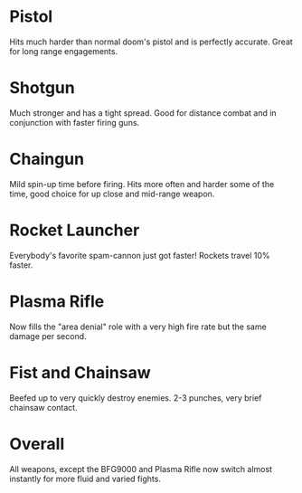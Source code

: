# Pistol
Hits much harder than normal doom's pistol and is perfectly accurate. Great for long range engagements.
# Shotgun
Much stronger and has a tight spread. Good for distance combat and in conjunction with faster firing guns.
# Chaingun
Mild spin-up time before firing. Hits more often and harder some of the time, good choice for up close and mid-range weapon.
# Rocket Launcher
Everybody's favorite spam-cannon just got faster! Rockets travel 10% faster.
# Plasma Rifle
Now fills the "area denial" role with a very high fire rate but the same damage per second.

# Fist and Chainsaw
Beefed up to very quickly destroy enemies. 2-3 punches, very brief chainsaw contact.

# Overall
All weapons, except the BFG9000 and Plasma Rifle now switch almost instantly for more fluid and varied fights.
